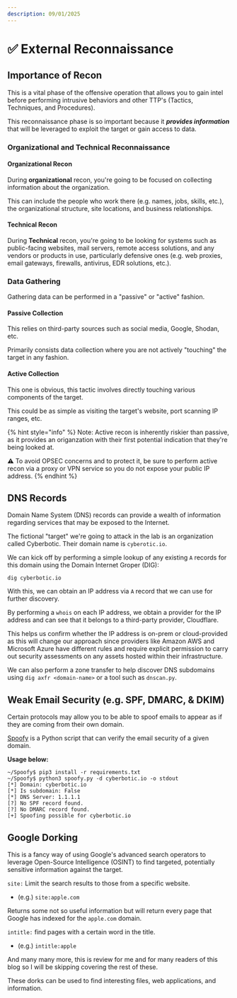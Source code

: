 ```yaml
---
description: 09/01/2025
---
```


# ✅ External Reconnaissance

## Importance of Recon

This is a vital phase of the offensive operation that allows you to gain intel before performing intrusive behaviors and other TTP's (Tactics, Techniques, and Procedures).

This reconnaissance phase is so important because it _**provides information**_ that will be leveraged to exploit the target or gain access to data.

### Organizational and Technical Reconnaissance

#### Organizational Recon

During **organizational** recon, you're going to be focused on collecting information about the organization.

This can include the people who work there (e.g. names, jobs, skills, etc.), the organizational structure, site locations, and business relationships.

#### Technical Recon

During **Technical** recon, you're going to be looking for systems such as public-facing websites, mail servers, remote access solutions, and any vendors or products in use, particularly defensive ones (e.g. web proxies, email gateways, firewalls, antivirus, EDR solutions, etc.).

### Data Gathering

Gathering data can be performed in a "passive" or "active" fashion.&#x20;

#### Passive Collection

This relies on third-party sources such as social media, Google, Shodan, etc.

Primarily consists data collection where you are not actively "touching" the target in any fashion.&#x20;

#### Active Collection

This one is obvious, this tactic involves directly touching various components of the target.

This could be as simple as visiting the target's website, port scanning IP ranges, etc.

{% hint style="info" %}
Note: Active recon is inherently riskier than passive, as it provides an origanzation with their first potential indication that they're being looked at.

:warning: To avoid OPSEC concerns and to protect it, be sure to perform active recon via a proxy or VPN service so you do not expose your public IP address.
{% endhint %}

## DNS Records

Domain Name System (DNS) records can provide a wealth of information regarding services that may be exposed to the Internet.

The fictional "target" we're going to attack in the lab is an organization called Cyberbotic. Their domain name is `cyberotic.io`.&#x20;

We can kick off by performing a simple lookup of any existing `A` records for this domain using the Domain Internet Groper (DIG):

```
dig cyberbotic.io
```

With this, we can obtain an IP address via `A` record that we can use for further discovery.&#x20;

By performing a `whois` on each IP address, we obtain a provider for the IP address and can see that it belongs to a third-party provider, Cloudflare.&#x20;

This helps us confirm whether the IP address is on-prem or cloud-provided as this will change our approach since providers like Amazon AWS and Microsoft Azure have different rules and require explicit permission to carry out security assessments on any assets hosted within their infrastructure.&#x20;

We can also perform a zone transfer to help discover DNS subdomains using `dig axfr <domain-name>` or a tool such as `dnscan.py`.&#x20;

## Weak Email Security (e.g. SPF, DMARC, & DKIM)

Certain protocols may allow you to be able to spoof emails to appear as if they are coming from their own domain.

[Spoofy](https://github.com/MattKeeley/Spoofy) is a Python script that can verify the email security of a given domain.

**Usage below:**

```
~/Spoofy$ pip3 install -r requirements.txt
~/Spoofy$ python3 spoofy.py -d cyberbotic.io -o stdout
[*] Domain: cyberbotic.io
[*] Is subdomain: False
[*] DNS Server: 1.1.1.1
[?] No SPF record found.
[?] No DMARC record found.
[+] Spoofing possible for cyberbotic.io
```

## Google Dorking

This is a fancy way of using Google's advanced search operators to leverage Open-Source Intelligence (OSINT) to find targeted, potentially sensitive information against the target.

`site:` Limit the search results to those from a specific website.

* (e.g.) `site:apple.com`

Returns some not so useful information but will return every page that Google has indexed for the `apple.com` domain.

`intitle:` find pages with a certain word in the title.

* (e.g.) `intitle:apple`&#x20;

And many many more, this is review for me and for many readers of this blog so I will be skipping covering the rest of these.

These dorks can be used to find interesting files, web applications, and information.
